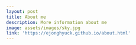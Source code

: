 ```yaml
---
layout: post
title: About me
description: More information about me
image: assets/images/sky.jpg
link: 'https://ejonghyuck.github.io/about.html'
---
```

